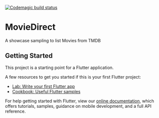 [![Codemagic build status](https://api.codemagic.io/apps/5d0f5fc199fdb7001aa4da78/5d0f5fc199fdb7001aa4da77/status_badge.svg)](https://codemagic.io/apps/5d0f5fc199fdb7001aa4da78/5d0f5fc199fdb7001aa4da77/latest_build)

# MovieDirect

A showcase sampling to list Movies from TMDB

## Getting Started

This project is a starting point for a Flutter application.

A few resources to get you started if this is your first Flutter project:

- [Lab: Write your first Flutter app](https://flutter.dev/docs/get-started/codelab)
- [Cookbook: Useful Flutter samples](https://flutter.dev/docs/cookbook)

For help getting started with Flutter, view our 
[online documentation](https://flutter.dev/docs), which offers tutorials, 
samples, guidance on mobile development, and a full API reference.
